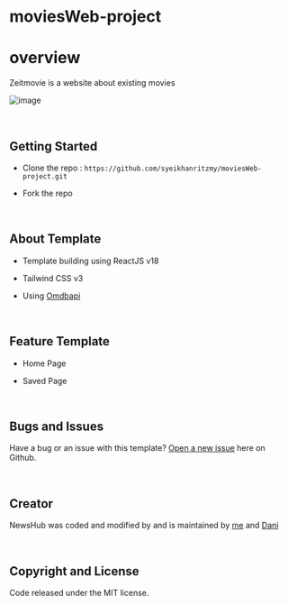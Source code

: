 # moviesWeb-project

# overview

Zeitmovie is a website about existing movies

![image](https://user-images.githubusercontent.com/52174241/208030553-d1504700-72eb-4b60-b81d-4733ed08f6c9.png)

<br/>

## Getting Started

- Clone the repo : `https://github.com/syeikhanritzmy/moviesWeb-project.git`

- Fork the repo

<br />

## About Template

- Template building using ReactJS v18

- Tailwind CSS v3

- Using [Omdbapi](https://www.omdbapi.com/)

<br />

## Feature Template

- Home Page

- Saved Page

<br />

## Bugs and Issues

Have a bug or an issue with this template? [Open a new issue](https://github.com/syeikhanritzmy/moviesWeb-project/issues/new) here on Github.

<br />

## Creator

NewsHub was coded and modified by and is maintained by [me](https://github.com/syeikhanritzmy) and [Dani](https://github.com/danisec)

<br />

## Copyright and License

Code released under the MIT license.
